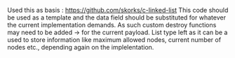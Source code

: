 Used this as basis : https://github.com/skorks/c-linked-list
This code should be used as a template and the data field should be substituted for whatever the current implementation demands. As such custom destroy functions may need to be added -> for the current payload.
List type left as it can be a used to store information like maximum allowed nodes, current number of nodes etc., depending again on the implelentation.
